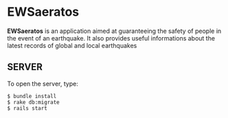 # EWSaeratos

**EWSaeratos** is an application aimed at guaranteeing the safety of people in the event of an earthquake.
It also provides useful informations about the latest records of global and local earthquakes

## SERVER

To open the server, type: 

```
$ bundle install  
$ rake db:migrate  
$ rails start
```

